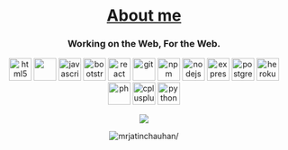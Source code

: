<!-- 
    Github : mrjatinchauhan
-->

<h1 align="center"><a href="https://mrjatinchauhan.github.io">About me</a></h1>

<h3 align="center">Working on the Web, For the Web.</h3>

<p align="center">
<img src="https://www.w3.org/html/logo/downloads/HTML5_Logo_512.png" alt=html5 width="40" height="40"/>
<img src="https://upload.wikimedia.org/wikipedia/commons/thumb/d/d5/CSS3_logo_and_wordmark.svg/1200px-CSS3_logo_and_wordmark.svg.png" width="40" height="40"/>
<img src="https://upload.wikimedia.org/wikipedia/commons/6/6a/JavaScript-logo.png" alt=javascript width="40" height="40"/>
<img src="https://www.jamesstone.com/wp-content/uploads/2017/11/Boostrap_logo.svg" alt=bootstrap width="40" height="40"/>
<img src=https://devicons.github.io/devicon/devicon.git/icons/react/react-original.svg alt=react width="40" height="40"/>
<img src=https://devicons.github.io/devicon/devicon.git/icons/git/git-original.svg alt=git width="40" height="40"/>
<img src=https://devicons.github.io/devicon/devicon.git/icons/npm/npm-original-wordmark.svg alt=npm width="40" height="40"/>
<img src=https://devicons.github.io/devicon/devicon.git/icons/nodejs/nodejs-original.svg alt=nodejs width="40" height="40"/>
<img src=https://devicons.github.io/devicon/devicon.git/icons/express/express-original.svg alt=express width="40" height="40"/>
<img src=https://devicons.github.io/devicon/devicon.git/icons/postgresql/postgresql-original.svg alt=postgresql width="40" height="40"/>
<img src=https://devicons.github.io/devicon/devicon.git/icons/heroku/heroku-plain.svg alt=heroku width="40" height="40"/>
<img src=https://devicons.github.io/devicon/devicon.git/icons/php/php-plain.svg alt=ph width="40" height="40"/>
<img src=https://devicons.github.io/devicon/devicon.git/icons/cplusplus/cplusplus-line.svg alt=cplusplus width="40" height="40"/>
<img src=https://devicons.github.io/devicon/devicon.git/icons/python/python-original.svg alt=python width="40" height="40"/>
</p>

<p align="center"> <img src=https://github-readme-stats.vercel.app/api?username=mrjatinchauhan&count_private=true&show_icons=true/> </p>

<p align="center"> <img src=https://visitor-badge.glitch.me/badge?page_id=mrjatinchauhan alt=mrjatinchauhan/> </p>

